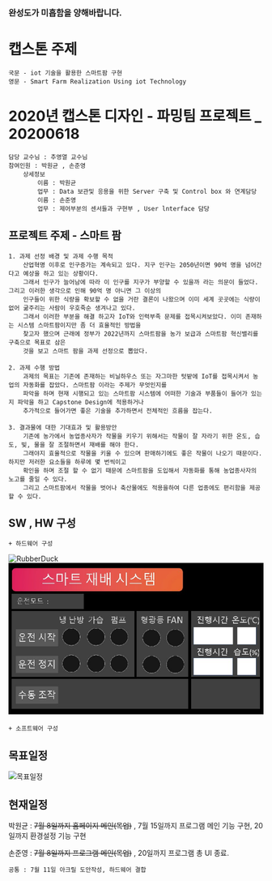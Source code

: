 
### 완성도가 미흡함을 양해바랍니다.

# 캡스톤 주제
    국문 - iot 기술을 활용한 스마트팜 구현
    영문 - Smart Farm Realization Using iot Technology
# 2020년 캡스톤 디자인 - 파밍팀 프로젝트 _ 20200618
    담당 교수님 : 추영열 교수님
    참여인원 : 박원균 , 손준영
        상세정보
            이름 : 박원균
            업무 : Data 보관및 응용을 위한 Server 구축 및 Control box 와 연계담당
            이름 : 손준영
            업무 : 제어부분의 센서들과 구현부 , User lnterface 담당


## 프로젝트 주제 - 스마트 팜
    1. 과제 선정 배경 및 과제 수행 목적
        산업혁명 이후로 인구증가는 계속되고 있다. 지구 인구는 2050년이면 90억 명을 넘어간다고 예상을 하고 있는 상황이다.
        그래서 인구가 늘어남에 따라 이 인구를 지구가 부양할 수 있을까 라는 의문이 들었다.그리고 이러한 생각으로 인해 90억 명 아니면 그 이상의
        인구들이 위한 식량을 확보할 수 없을 거란 결론이 나왔으며 이미 세계 곳곳에는 식량이 없어 굶주리는 사람이 우호죽순 생겨나고 있다.
        그래서 이러한 부분을 해결 하고자 IoT와 인력부족 문제를 접목시켜보았다. 이미 존재하는 시스템 스마트팜이지만 좀 더 효율적인 방법을
        찾고자 했으며 근래에 정부가 2022년까지 스마트팜을 농가 보급과 스마트팜 혁신밸리를 구축으로 목표로 삼은
        것을 보고 스마트 팜을 과제 선정으로 뽑았다.

    2. 과제 수행 방법
        과제의 목표는 기존에 존재하는 비닐하우스 또는 자그마한 텃밭에 IoT를 접목시켜서 농업의 자동화를 잡았다. 스마트팜 이라는 주제가 무엇인지를
        파악을 하며 현재 시행되고 있는 스마트팜 시스템에 어떠한 기술과 부품들이 들어가 있는지 파악을 하고 Capstone Design에 적용하거나
        추가적으로 들어가면 좋은 기술을 추가하면서 전체적인 흐름을 잡는다.

    3. 결과물에 대한 기대효과 및 활용방안
        기존에 농가에서 농업종사자가 작물을 키우기 위해서는 작물이 잘 자라기 위한 온도, 습도, 빛, 물을 잘 조절하면서 재배를 해야 한다.
        그래야지 효율적으로 작물을 키울 수 있으며 판매하기에도 좋은 작물이 나오기 때문이다. 하지만 저러한 요소들을 하루에 몇 번씩이고
        확인을 하며 조절 할 수 없기 때문에 스마트팜을 도입해서 자동화를 통해 농업종사자의 노고를 줄일 수 있다.
        그리고 스마트팜에서 작물을 벗어나 축산물에도 적용을하여 다른 업종에도 편리함을 제공할 수 있다.


## SW , HW 구성
    + 하드웨어 구성
<img src="https://user-images.githubusercontent.com/51110811/85028459-0e483980-b1b6-11ea-9ba2-9e8d68375f86.jpg" height="300px" title="캐드 도면" alt="RubberDuck"></img><br/>
<img src="https://raw.githubusercontent.com/MiewONE/Farmming_smartfarm/master/UI/UI_background_ver4.JPG" height="300px" title="하드웨어 구성도" alt="RubberDuck"></img><br/>

    + 소프트웨어 구성

## 목표일정
![목표일정](https://user-images.githubusercontent.com/51110811/84993924-e2609000-b184-11ea-9c92-4d77834e8bd0.JPG)
## 현재일정
   박원균 : ~~7월 8일까지 홈페이지 메인(목업)~~ , 7월 15일까지 프로그램 메인 기능 구현, 20일까지 환경설정 기능 구현

   손준영 : ~~7월 8일까지 프로그램 메인(목업)~~ , 20일까지 프로그램 총 UI 종료.

    공통 : 7월 11일 아크릴 도안작성, 하드웨어 결합
